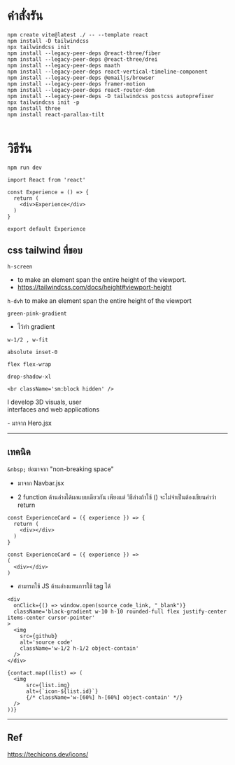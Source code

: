 




# คำสั่งรัน

```
npm create vite@latest ./ -- --template react
npm install -D tailwindcss
npx tailwindcss init
npm install --legacy-peer-deps @react-three/fiber
npm install --legacy-peer-deps @react-three/drei
npm install --legacy-peer-deps maath
npm install --legacy-peer-deps react-vertical-timeline-component
npm install --legacy-peer-deps @emailjs/browser
npm install --legacy-peer-deps framer-motion
npm install --legacy-peer-deps react-router-dom
npm install --legacy-peer-deps -D tailwindcss postcss autoprefixer
npx tailwindcss init -p
npm install three
npm install react-parallax-tilt


```


# วิธีรัน
```
npm run dev
```

```JS
import React from 'react'

const Experience = () => {
  return (
    <div>Experience</div>
  )
}

export default Experience
```



## css tailwind ที่ชอบ

```h-screen```
- to make an element span the entire height of the viewport.
- https://tailwindcss.com/docs/height#viewport-height


```h-dvh``` to make an element span the entire height of the viewport

```green-pink-gradient```
- ไว้ทำ gradient

```w-1/2 , w-fit```

```absolute inset-0```

```flex flex-wrap```

```drop-shadow-xl```




```<br className='sm:block hidden' />``` 
<p className={`${styles.heroSubText} mt-2 text-white-100`}>
I develop 3D visuals, user <br className='sm:block hidden' />
interfaces and web applications
</p>
- มาจาก Hero.jsx

---

## เทคนิค

```&nbsp;``` ย่อมาจาก "non-breaking space"
- มาจาก Navbar.jsx


- 2 function ด้านล่างได้ผลแบบเดียวกัน เพียงแต่ วิธีล่างถ้าใช้ () จะไม่จำเป็นต้องเขียนคำว่า return
```JS
const ExperienceCard = ({ experience }) => {
  return (
    <div></div>
  )
}
```
```JS
const ExperienceCard = ({ experience }) => 
(
  <div></div>
)
```

- สามารถใช้ JS ด้านล่างแทนการใช้ tag <a> ได้
```JS 
<div
  onClick={() => window.open(source_code_link, "_blank")}
  className='black-gradient w-10 h-10 rounded-full flex justify-center items-center cursor-pointer'
>
  <img
    src={github}
    alt='source code'
    className='w-1/2 h-1/2 object-contain'
  />
</div>
```

```JS
{contact.map((list) => (
  <img 
      src={list.img}
      alt={`icon-${list.id}`}
      {/* className='w-[60%] h-[60%] object-contain' */}
  />
))}
```






---

## Ref
https://techicons.dev/icons/